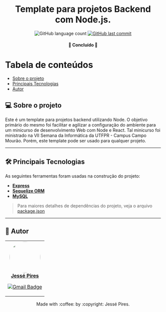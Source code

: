 <h1 align="center">
    Template para projetos Backend com Node.js.
</h1>

<p align="center">
  <img alt="GitHub language count" src="https://img.shields.io/github/languages/count/JessePires/template_back_book_mark_seinfo?color=%2304D361">
  
  <a href="https://github.com/JessePires/template_back_book_mark_seinfo/commits/main">
    <img alt="GitHub last commit" src="https://img.shields.io/github/last-commit/JessePires/template_back_book_mark_seinfo">
  </a>
</p>

<h4 align="center">
	🚧  Concluído 🚧
</h4>

Tabela de conteúdos
=================
<!--ts-->
   * [Sobre o projeto](#-sobre-o-projeto)
   * [Principais Tecnologias](#-principais-tecnologias)
   * [Autor](#-autor)
<!--te-->


## 💻 Sobre o projeto

Este é um template para projetos backend utilizando Node. O objetivo primário do mesmo foi facilitar e agilizar a configuração do ambiente para um minicurso de desenvolvimento Web com Node e React. Tal minicurso foi ministrado na VII Semana da Informática da UTFPR - Campus Campo Mourão. Porém, este template pode ser usado para qualquer projeto.

---

## 🛠 Principais Tecnologias

As seguintes ferramentas foram usadas na construção do projeto:

-   **[Express](https://expressjs.com/)**
-   **[Sequelize ORM](https://sequelize.org/)**
-   **[MySQL](https://www.mysql.com/)**

> Para maiores detalhes de dependências do projeto, veja o arquivo  [package.json](https://github.com/JessePires/back_book_mark/blob/main/package.json)

---

## 🦸 Autor

<table><tr>
 <td align="center"><a href="https://github.com/JessePires">
 <img style="border-radius: 50%;" src="https://avatars0.githubusercontent.com/u/20424496?s=460&u=87f2870ff153ab88402d6246cb3347a46ae33fe9&v=4" width="100px;" alt=""/>

<br />
<b>Jessé Pires</b>
</a> <a href="https://github.com/JessePires" title="Repositorio Jessé"></a>
   
[![Gmail Badge](https://img.shields.io/badge/-jesserocha@alunos.utfpr.edu.br-c14438?style=flat-square&logo=Gmail&logoColor=white&link=mailto:jesserocha@alunos.utfpr.edu.br)](mailto:jesserocha@alunos.utfpr.edu.br)</td></table>

<p align="center">
Made with :coffee: by :copyright: Jessé Pires.
</p>
